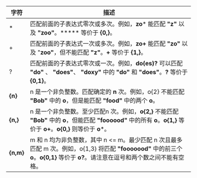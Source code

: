 | 字符  | 描述                                                         |
| ----- | ------------------------------------------------------------ |
| *      | 匹配前面的子表达式零次或多次。例如，**zo*** 能匹配 **"z"** 以及 **"zoo"**。***** 等价于 **{0,}**。 |
| +     | 匹配前面的子表达式一次或多次。例如，**zo+** 能匹配 **"zo"** 以及 "**zoo"**，但不能匹配 **"z"**。**+** 等价于 **{1,}**。 |
| ?      | 匹配前面的子表达式零次或一次。例如，**do(es)?** 可以匹配 **"do"** 、 **"does"**、 **"doxy"** 中的 **"do"** 和 **"does"**。**?** 等价于 **{0,1}**。 |
|  **{n}**     | n 是一个非负整数。匹配确定的 **n** 次。例如，o{2} 不能匹配 **"Bob"** 中的 **o**，但是能匹配 **"food"** 中的两个 **o**。 |
| **{n,}**   | n 是一个非负整数。至少匹配n 次。例如，**o{2,}** 不能匹配 **"Bob"** 中的 **o**，但能匹配 **"foooood"** 中的所有 **o**。**o{1,}** 等价于 **o+**。**o{0,}** 则等价于 **o***。 |
| **{n,m}**    | m 和 n 均为非负整数，其中 n <= m。最少匹配 n 次且最多匹配 m 次。例如，o{1,3} 将匹配 **"fooooood"** 中的前三个 **o**。**o{0,1}** 等价于 **o?**。请注意在逗号和两个数之间不能有空格。 |
